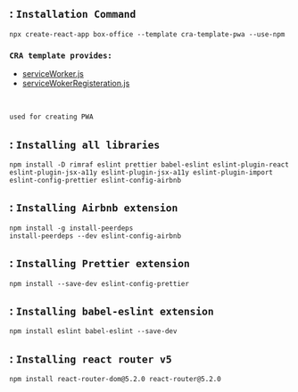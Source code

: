## : `Installation Command `
```
npx create-react-app box-office --template cra-template-pwa --use-npm
```

### `CRA template provides:` 
+ [serviceWorker.js](src\service-worker.js)
+ [serviceWokerRegisteration.js](src/serviceWokerRegisteration.js)
<br/>

`used for creating PWA`

## : `Installing all libraries` 
```
npm install -D rimraf eslint prettier babel-eslint eslint-plugin-react eslint-plugin-jsx-a11y eslint-plugin-jsx-a11y eslint-plugin-import eslint-config-prettier eslint-config-airbnb
```

## : `Installing Airbnb extension` 
```
npm install -g install-peerdeps
install-peerdeps --dev eslint-config-airbnb
```

## : `Installing Prettier extension` 
```
npm install --save-dev eslint-config-prettier
```

## : `Installing babel-eslint extension` 
```
npm install eslint babel-eslint --save-dev
```


## : `Installing react router v5` 
```
npm install react-router-dom@5.2.0 react-router@5.2.0
```

